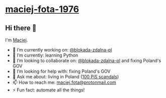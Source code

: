 # <a href="/maciej-fota-1976">maciej-fota-1976</a>

## Hi there <span aria-label="waving hand" role="img">👋</span>

I'm <a href="https://github.com/maciej-fota-1976">Maciej</a>.

- 🔭 I’m currently working on: <a href="https://github.com/blokada-zdalna-pl" title="blokada-zdalna-pl">@blokada-zdalna-pl</a>
- 🌱 I’m currently: learning Python
- 👯 I’m looking to collaborate on: <a href="https://github.com/blokada-zdalna-pl" title="blokada-zdalna-pl">@blokada-zdalna-pl</a> and fixing Poland's GOV
- 🤔 I’m looking for help with: fixing Poland's GOV
- 💬 Ask me about: living in Poland (<a href="http://100aferpis.pl/" title="100 PiS scandals! Each one needs an explanation! ">100 PiS scandals</a>)
- 📫 How to reach me: [maciej.fota@protonmail.com](mailto:maciej.fota@protonmail.com)
- ⚡ Fun fact: automate all the things!
